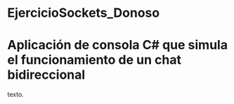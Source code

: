 # EjercicioSockets_Donoso
# Aplicación de consola C# que simula el funcionamiento de un chat bidireccional
texto.

